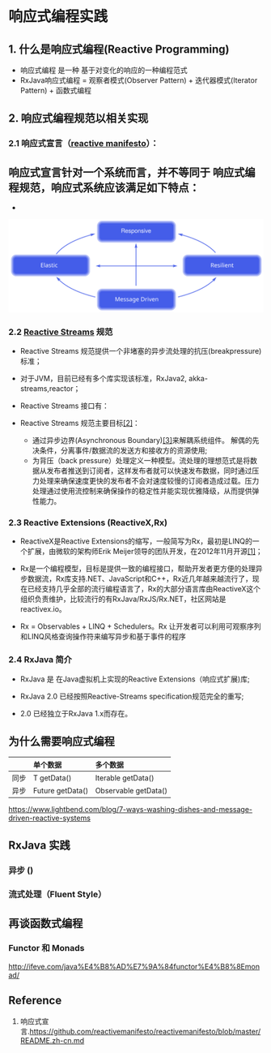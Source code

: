 响应式编程实践
============

## 1. 什么是响应式编程(Reactive Programming)

- 响应式编程 是一种 基于对变化的响应的一种编程范式
- RxJava响应式编程 = 观察者模式(Observer Pattern) + 迭代器模式(Iterator Pattern) + 函数式编程

## 2. 响应式编程规范以相关实现

### 2.1 响应式宣言（[reactive manifesto](https://github.com/reactivemanifesto/reactivemanifesto)）： 
响应式宣言针对一个系统而言，并不等同于 响应式编程规范，响应式系统应该满足如下特点：
- 
- 


![reactive-feature.png](reactive-traits.svg)


### 2.2 [Reactive Streams](http://www.reactive-streams.org/) 规范

- Reactive Streams 规范提供一个非堵塞的异步流处理的抗压(breakpressure)标准；
- 对于JVM，目前已经有多个库实现该标准，RxJava2, akka-streams,reactor；
- Reactive Streams 接口有：

- Reactive Streams 规范主要目标[[2]](https://www.infoq.com/news/2015/09/reactive-streams-introduction)：
    
    - 通过异步边界(Asynchronous Boundary)[[3]](https://github.com/reactive-streams/reactive-streams-jvm/issues/46)来解耦系统组件。 解偶的先决条件，分离事件/数据流的发送方和接收方的资源使用;
    - 为背压（back pressure）处理定义一种模型。流处理的理想范式是将数据从发布者推送到订阅者，这样发布者就可以快速发布数据，同时通过压力处理来确保速度更快的发布者不会对速度较慢的订阅者造成过载。压力处理通过使用流控制来确保操作的稳定性并能实现优雅降级，从而提供弹性能力。



### 2.3 Reactive Extensions  (ReactiveX,Rx)
- ReactiveX是Reactive Extensions的缩写，一般简写为Rx，最初是LINQ的一个扩展，由微软的架构师Erik Meijer领导的团队开发，在2012年11月开源[[1]](http://download.microsoft.com/download/4/E/4/4E4999BA-BC07-4D85-8BB1-4516EC083A42/Rx%20Design%20Guidelines.pdf)；

- Rx是一个编程模型，目标是提供一致的编程接口，帮助开发者更方便的处理异步数据流，Rx库支持.NET、JavaScript和C++，Rx近几年越来越流行了，现在已经支持几乎全部的流行编程语言了，Rx的大部分语言库由ReactiveX这个组织负责维护，比较流行的有RxJava/RxJS/Rx.NET，社区网站是 reactivex.io。

- Rx = Observables + LINQ + Schedulers。Rx 让开发者可以利用可观察序列和LINQ风格查询操作符来编写异步和基于事件的程序  

### 2.4 RxJava 简介

- RxJava 是 在Java虚拟机上实现的Reactive Extensions（响应式扩展)库;

- RxJava 2.0 已经按照Reactive-Streams specification规范完全的重写;
- 2.0 已经独立于RxJava 1.x而存在。





## 为什么需要响应式编程


|| 单个数据 	|  多个数据 | 
|:--|:--|:--|
| 同步	|T getData()        |	Iterable<T> getData()   |
| 异步	|Future<T> getData()|	Observable<T> getData() |

https://www.lightbend.com/blog/7-ways-washing-dishes-and-message-driven-reactive-systems

## RxJava 实践


### 异步 ()

### 流式处理（Fluent Style） 




## 再谈函数式编程

### Functor 和 Monads

http://ifeve.com/java%E4%B8%AD%E7%9A%84functor%E4%B8%8Emonad/



## Reference

1. 响应式宣言.https://github.com/reactivemanifesto/reactivemanifesto/blob/master/README.zh-cn.md










